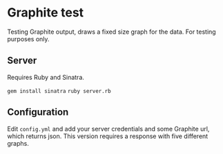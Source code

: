 Graphite test
=============

Testing Graphite output, draws a fixed size graph for the data. For testing
purposes only.

Server
------

Requires Ruby and Sinatra.

`gem install sinatra`
`ruby server.rb`

Configuration
-------------

Edit `config.yml` and add your server credentials and some Graphite url, which
returns json. This version requires a response with five different graphs.
